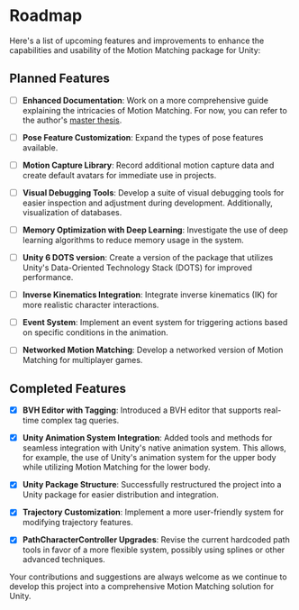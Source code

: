 # Roadmap

Here's a list of upcoming features and improvements to enhance the capabilities and usability of the Motion Matching package for Unity:

## Planned Features

- [ ] **Enhanced Documentation**: Work on a more comprehensive guide explaining the intricacies of Motion Matching. For now, you can refer to the author's [master thesis](https://www.researchgate.net/publication/363377742_Motion_Matching_for_Character_Animation_and_Virtual_Reality_Avatars_in_Unity).

- [ ] **Pose Feature Customization**: Expand the types of pose features available.

- [ ] **Motion Capture Library**: Record additional motion capture data and create default avatars for immediate use in projects.

- [ ] **Visual Debugging Tools**: Develop a suite of visual debugging tools for easier inspection and adjustment during development. Additionally, visualization of databases.

- [ ] **Memory Optimization with Deep Learning**: Investigate the use of deep learning algorithms to reduce memory usage in the system.

- [ ] **Unity 6 DOTS version**: Create a version of the package that utilizes Unity's Data-Oriented Technology Stack (DOTS) for improved performance.

- [ ] **Inverse Kinematics Integration**: Integrate inverse kinematics (IK) for more realistic character interactions.

- [ ] **Event System**: Implement an event system for triggering actions based on specific conditions in the animation.

- [ ] **Networked Motion Matching**: Develop a networked version of Motion Matching for multiplayer games.

## Completed Features

- [x] **BVH Editor with Tagging**: Introduced a BVH editor that supports real-time complex tag queries.
  
- [x] **Unity Animation System Integration**: Added tools and methods for seamless integration with Unity's native animation system. This allows, for example, the use of Unity's animation system for the upper body while utilizing Motion Matching for the lower body.

- [x] **Unity Package Structure**: Successfully restructured the project into a Unity package for easier distribution and integration.

- [x] **Trajectory Customization**: Implement a more user-friendly system for modifying trajectory features.

- [x] **PathCharacterController Upgrades**: Revise the current hardcoded path tools in favor of a more flexible system, possibly using splines or other advanced techniques.

Your contributions and suggestions are always welcome as we continue to develop this project into a comprehensive Motion Matching solution for Unity.